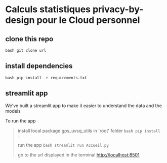 # Calculs statistiques privacy-by-design pour le Cloud personnel

## clone this repo

```bash git clone url ```

## install dependencies

```bash pip install -r requirements.txt ```

## streamlit app

We've built a streamlit app to make it easier to understand the data and the models

To run the app

> install local package gps_uvsq_utils in 'root' folder
> ```bash pip install . ```
> 
> run the app
> ```bash streamlit run Accueil.py ```
> 
> go to the url displayed in the terminal
> [http://localhost:8501](http://localhost:8501)